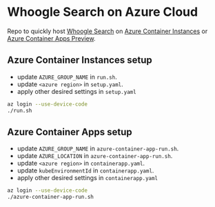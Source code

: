 # Whoogle Search on Azure Cloud

Repo to quickly host [Whoogle Search](https://github.com/benbusby/whoogle-search)
on [Azure Container Instances](https://docs.microsoft.com/en-us/azure/container-instances/container-instances-overview) or
[Azure Container Apps Preview](https://docs.microsoft.com/en-us/azure/container-apps/overview).

## Azure Container Instances setup

- update `AZURE_GROUP_NAME` in `run.sh`.
- update `<azure region>` in `setup.yaml`.
- apply other desired settings in `setup.yaml`

```bash
az login --use-device-code
./run.sh
```

## Azure Container Apps setup

- update `AZURE_GROUP_NAME` in `azure-container-app-run.sh`.
- update `AZURE_LOCATION` in `azure-container-app-run.sh`.
- update `<azure region>` in `containerapp.yaml`.
- update `kubeEnvironmentId` in `containerapp.yaml`.
- apply other desired settings in `containerapp.yaml`

```bash
az login --use-device-code
./azure-container-app-run.sh
```
